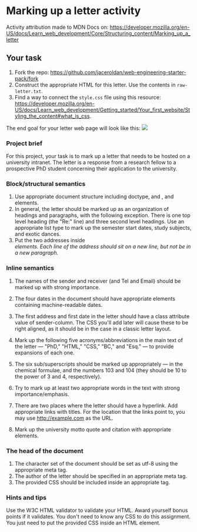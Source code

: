 # Marking up a letter activity

Activity attribution made to MDN Docs on: https://developer.mozilla.org/en-US/docs/Learn_web_development/Core/Structuring_content/Marking_up_a_letter

## Your task

1. Fork the repo: https://github.com/jaceroldan/web-engineering-starter-pack/fork
2. Construct the appropriate HTML for this letter. Use the contents in `raw-letter.txt`.
3. Find a way to connect the `style.css` file using this resource: https://developer.mozilla.org/en-US/docs/Learn_web_development/Getting_started/Your_first_website/Styling_the_content#what_is_css. 

The end goal for your letter web page will look like this:
![](https://developer.mozilla.org/en-US/docs/Learn_web_development/Core/Structuring_content/Marking_up_a_letter/letter-update.png)


### Project brief
For this project, your task is to mark up a letter that needs to be hosted on a university intranet. The letter is a response from a research fellow to a prospective PhD student concerning their application to the university.

### Block/structural semantics
1. Use appropriate document structure including doctype, and <html>, <head> and <body> elements.
2. In general, the letter should be marked up as an organization of headings and paragraphs, with the following exception. There is one top level heading (the "Re:" line) and three second level headings.
Use an appropriate list type to mark up the semester start dates, study subjects, and exotic dances.
3. Put the two addresses inside <address> elements. Each line of the address should sit on a new line, but not be in a new paragraph.

### Inline semantics
1. The names of the sender and receiver (and Tel and Email) should be marked up with strong importance.
2. The four dates in the document should have appropriate elements containing machine-readable dates.
3. The first address and first date in the letter should have a class attribute value of sender-column. The CSS you'll add later will cause these to be right aligned, as it should be in the case in a classic letter layout.
4. Mark up the following five acronyms/abbreviations in the main text of the letter — "PhD," "HTML," "CSS," "BC," and "Esq." — to provide expansions of each one.

5. The six sub/superscripts should be marked up appropriately — in the chemical formulae, and the numbers 103 and 104 (they should be 10 to the power of 3 and 4, respectively).
6. Try to mark up at least two appropriate words in the text with strong importance/emphasis.
7. There are two places where the letter should have a hyperlink. Add appropriate links with titles. For the location that the links point to, you may use http://example.com as the URL.
8. Mark up the university motto quote and citation with appropriate elements.

### The head of the document
1. The character set of the document should be set as utf-8 using the appropriate meta tag.
2. The author of the letter should be specified in an appropriate meta tag.
3. The provided CSS should be included inside an appropriate tag.

### Hints and tips
Use the W3C HTML validator to validate your HTML. Award yourself bonus points if it validates.
You don't need to know any CSS to do this assignment. You just need to put the provided CSS inside an HTML element.